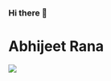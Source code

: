

<!--
**AbhijeetDotexe/AbhijeetDotexe** is a ✨ _special_ ✨ repository because its `README.md` (this file) appears on your GitHub profile.

Here are some ideas to get you started:

- 🔭 I’m currently working on ...
- 🌱 I’m currently learning ...
- 👯 I’m looking to collaborate on ...
- 🤔 I’m looking for help with ...
- 💬 Ask me about ...
- 📫 How to reach me: ...
- 😄 Pronouns: ...
- ⚡ Fun fact: ...
-->
### Hi there 👋
# Abhijeet Rana
<img 
   src="https://github-readme-stats.vercel.app/api?username=TheMainManIND&show_icons=true&theme=tokyonight" 
/>
